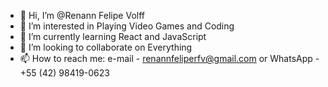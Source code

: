 - 👋 Hi, I’m @Renann Felipe Volff
- 👀 I’m interested in Playing Video Games and Coding
- 🌱 I’m currently learning React and JavaScript
- 💞️ I’m looking to collaborate on Everything
- 📫 How to reach me: e-mail - renannfeliperfv@gmail.com or WhatsApp - +55 (42) 98419-0623

<!---
WolffShadow/WolffShadow is a ✨ special ✨ repository because its `README.md` (this file) appears on your GitHub profile.
You can click the Preview link to take a look at your changes.
--->
